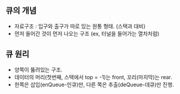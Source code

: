 ## 큐의 개념

* 자료구조 : 입구와 출구가 따로 있는 원통 형태. (스택과 대비)
* 먼저 들어간 것이 먼저 나오는 구조 (ex, 터널을 들어가는 열차처럼)



## 큐 원리

* 양쪽이 뚫려있는 구조. 
* 데이터의 머리(첫번째, 스택에서 top = -1)는 front, 꼬리(마지막)는 rear.
* 한쪽은 삽입(enQueue-인큐)만, 다른 쪽은 추출(deQueue-데큐)만 진행.